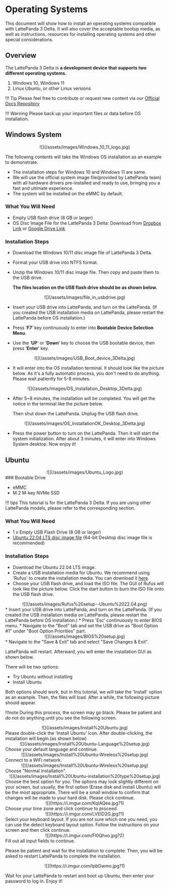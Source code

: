 # Operating Systems

This document will show how to install an operating systems compatible with LattePanda 3 Delta. It will also cover the acceptable bootup media, as well as instructions, resources for installing operating systems and other special considerations.

## Overview

The LattePanda 3 Delta is **a development device that supports two different operating systems.**

1. Windows 10, Windows 11
2. Linux Ubuntu, or other Linux versions

!!! Tip
    Please feel free to contribute or request new content via our [Official Docs Repository](https://github.com/LattePandaTeam/Docs)

!!! Warning
    Please back up your important files or data before OS installation.



## Windows System

<center>![](/assets/images/Windows_10_11_logo.jpg)</center>

The following contents will take the Windows OS installation as an example to demonstrate. 

* The installation steps for Windows 10 and Windows 11 are same. 
* We will use the official system image file(provided by LattePanda team) with all hardware drivers pre-installed and ready to use, bringing you a fast and ultimate experience.
* The system will be installed on the eMMC by default.

### What You Will Need

* Empty USB flash drive (8 GB or larger)
* OS Disc Image File for the LattePanda 3 Delta: Download from [Dropbox Link](https://www.dropbox.com/sh/8xxjl13xf4ocsvi/AAAOu-RaR_1SulZGJpq1InwVa?dl=0) or [Google Drive Link](https://drive.google.com/drive/folders/1-m6dQCReMQ_iV0Kqk87u9775eWJYzAgd?usp=sharing)

### Installation Steps

* Download the Windows 10/11 disc image file of LattePanda 3 Delta.

* Format your USB drive into NTFS format.

* Unzip the  Windows 10/11 disc image file. Then copy and paste them to the USB drive. 

   **The files location on the USB flash drive should be as shown below.**

<center>![](/assets/images/file_in_usbdrive.jpg)</center>

* Insert your USB drive into LattePanda, and turn on the LattePanda. (If you created the USB installation media on LattePanda, please restart the LattePanda before OS installation.) 

* Press ‘**F7**’ key continuously to enter into **Bootable Device Selection Menu**. 

* Use the ‘**UP**’ or ‘**Down**’ key to choose the USB bootable device, then press ‘**Enter**’ key.
<center>![](/assets/images/USB_Boot_device_3Delta.jpg)</center>

* It will enter into the OS installation terminal. It should look like the picture below. As it's a fully automatic process, you don't need to do anything. Please wait patiently for 5-8 minutes.

<center>![](/assets/images/OS_Installation_Desktop_3Delta.jpg)</center>

* After 5~8 minutes, the installation will be completed. You will get the notice in the terminal like the picture below. 

  Then shut down the LattePanda. Unplug the USB flash drive.

<center>![](/assets/images/OS_InstallationOK_Desktop_3Delta.jpg)</center>

* Press the power button to turn on the LattePanda. Then it will start the system initialization. After about 3 minutes, it will enter into Windows System desktop.  Now enjoy it!





## Ubuntu

<center>![](/assets/images/Ubuntu_Logo.jpg)</center>
### Bootable Drive

* eMMC
* M.2 M-key NVMe SSD 

!!! tips 
    This tutorial is for the LattePanda 3 Delta. If you are using other LattePanda models, please refer to the corresponding section.

### What You Will Need

* 1 x Empty USB Flash Drive (8 GB or larger)
* [Ubuntu 22.04 LTS disc image file](http://releases.ubuntu.com/jammy/) (64-bit Desktop disc image file is recommended)

### Installation Steps

* Download the Ubuntu 22.04 LTS image.
* Create a USB installation media for Ubuntu. We recommend using 'Rufus' to create the installation media. You can download it [here](https://rufus.akeo.ie/).  
* Choose your USB flash drive, and load the ISO file. The GUI of Rufus will look like the picture below. Click the start button to burn the ISO file onto the USB flash drive.
<center>![](/assets/images/Rufus%20setup--Ubuntu%2022.04.png)</center>
* Insert your USB drive into LattePanda, and turn on the LattePanda. (If you created the USB installation media on LattePanda, please restart the LattePanda before OS installation.)  
* Press 'Esc' continuously to enter BIOS menu. 
* Navigate to the "Boot" tab and set the USB drive as "Boot Option #1" under "Boot Option Priorities" part.
<center>![](/assets/images/BIOS%20setup.jpg)</center>
* Navigate to the "Save & Exit" tab and select "Save Changes & Exit".

LattePanda will restart. Afterward, you will enter the installation GUI as shown below.

There will be two options:

- Try Ubuntu without installing
- Install Ubuntu

Both options should work, but in this tutorial, we will take the 'Install' option as an example. Then, the files will load. After a while, the following picture should appear. 

!!!note
    During this process, the screen may go black. Please be patient and do not do anything until you see the following screen.

<center>![](/assets/images/Install%20Ubuntu.jpg)</center>
Please double-click the 'Install Ubuntu' icon. After double-clicking, the installation will begin.(as shown below)

<center>![](/assets/images/Install%20Ubuntu-Language%20setup.jpg)</center>
Choose your default language and continue. 

<center>![](/assets/images/Install%20Ubuntu-Wireless%20setup.jpg)</center>
Connect to a WiFi network.

<center>![](/assets/images/Install%20Ubuntu-Wireless%20setup.jpg)</center>
Choose "Normal installation".

<center>![](/assets/images/Install%20Ubuntu-installation%20type%20setup.jpg)</center>
Choose the best option for you. The options may look slightly different on your screen, but usually, the first option (Erase disk and install Ubuntu) will be the most appropriate. There will be a small window to confirm that changes will be made to your hard disk. Please click continue.

<center>![](https://i.imgur.com/KqIAQee.jpg?1)</center>
Choose your time zone and click continue to proceed.

<center>![](https://i.imgur.com/LVEID2G.jpg?1)</center>
Select your keyboard layout. If you are not sure which one you need, you can use the detect keyboard layout option. Follow the instructions on your screen and then click continue.

<center>![](https://i.imgur.com/Fl0Qhxo.jpg?2)</center>
Fill out all input fields to continue. 

Please be patient and wait for the installation to complete. Then, you will be asked to restart LattePanda to complete the installation.

<center>![](https://i.imgur.com/IpbGwmo.jpg?1)</center>

Wait for your LattePanda to restart and boot up Ubuntu, then enter your password to log in. Enjoy it!
